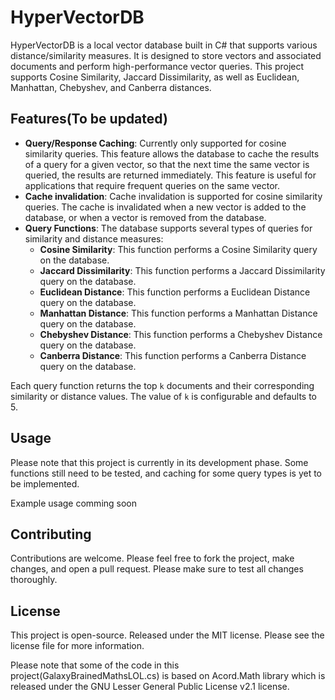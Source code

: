 # HyperVectorDB

HyperVectorDB is a local vector database built in C# that supports various distance/similarity measures. It is designed to store vectors and associated documents and perform high-performance vector queries. This project supports Cosine Similarity, Jaccard Dissimilarity, as well as Euclidean, Manhattan, Chebyshev, and Canberra distances.

## Features(To be updated)

- **Query/Response Caching**: Currently only supported for cosine similarity queries. This feature allows the database to cache the results of a query for a given vector, so that the next time the same vector is queried, the results are returned immediately. This feature is useful for applications that require frequent queries on the same vector.
- **Cache invalidation**: Cache invalidation is supported for cosine similarity queries. The cache is invalidated when a new vector is added to the database, or when a vector is removed from the database.
- **Query Functions**: The database supports several types of queries for similarity and distance measures:
  - **Cosine Similarity**: This function performs a Cosine Similarity query on the database.
  - **Jaccard Dissimilarity**: This function performs a Jaccard Dissimilarity query on the database.
  - **Euclidean Distance**: This function performs a Euclidean Distance query on the database.
  - **Manhattan Distance**: This function performs a Manhattan Distance query on the database.
  - **Chebyshev Distance**: This function performs a Chebyshev Distance query on the database.
  - **Canberra Distance**: This function performs a Canberra Distance query on the database.

Each query function returns the top `k` documents and their corresponding similarity or distance values. The value of `k` is configurable and defaults to 5.

## Usage

Please note that this project is currently in its development phase. Some functions still need to be tested, and caching for some query types is yet to be implemented.

Example usage comming soon

## Contributing

Contributions are welcome. Please feel free to fork the project, make changes, and open a pull request. Please make sure to test all changes thoroughly.

## License

This project is open-source. Released under the MIT license. Please see the license file for more information.

Please note that some of the code in this project(GalaxyBrainedMathsLOL.cs) is based on Acord.Math library which is released under the GNU Lesser General Public License v2.1 license.